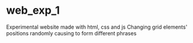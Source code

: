 # web_exp_1
Experimental website made with html, css and js
Changing grid elements' positions randomly causing to form different phrases
